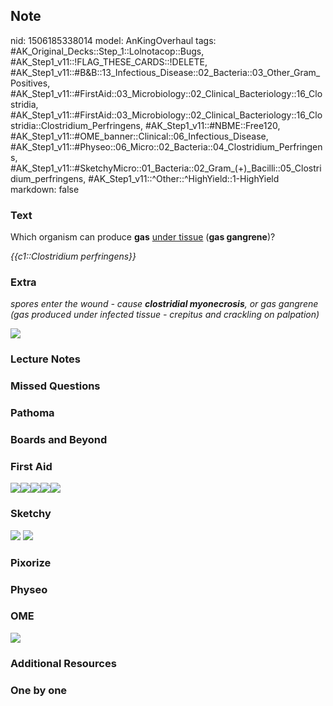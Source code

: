 ## Note
nid: 1506185338014
model: AnKingOverhaul
tags: #AK_Original_Decks::Step_1::Lolnotacop::Bugs, #AK_Step1_v11::!FLAG_THESE_CARDS::!DELETE, #AK_Step1_v11::#B&B::13_Infectious_Disease::02_Bacteria::03_Other_Gram_Positives, #AK_Step1_v11::#FirstAid::03_Microbiology::02_Clinical_Bacteriology::16_Clostridia, #AK_Step1_v11::#FirstAid::03_Microbiology::02_Clinical_Bacteriology::16_Clostridia::Clostridium_Perfringens, #AK_Step1_v11::#NBME::Free120, #AK_Step1_v11::#OME_banner::Clinical::06_Infectious_Disease, #AK_Step1_v11::#Physeo::06_Micro::02_Bacteria::04_Clostridium_Perfringens, #AK_Step1_v11::#SketchyMicro::01_Bacteria::02_Gram_(+)_Bacilli::05_Clostridium_perfringens, #AK_Step1_v11::^Other::^HighYield::1-HighYield
markdown: false

### Text
Which organism can produce <b>gas</b> <u>under tissue</u> (<b>gas
gangrene</b>)?
<div>
  <i>{{c1::Clostridium perfringens}}</i>
</div>

### Extra
<i>spores enter the wound - cause <b>clostridial myonecrosis</b>,
or gas gangrene (gas produced under infected tissue - crepitus and
crackling on palpation)</i>
<div>
  <i><img src="paste-23759759081950.jpg"></i>
</div>

### Lecture Notes


### Missed Questions


### Pathoma


### Boards and Beyond


### First Aid
<img src="paste-483733576613891.jpg"><img src=
"paste-510989439074307.jpg"><img src=
"paste-71549860184067.jpg"><img src=
"paste-35811437314051.jpg"><img src=
"paste-a12e90f4e9fcd0810b8c18862ce4057e3d753efc.jpg">

### Sketchy
<img src="paste-505079564075009.jpg"> <img src=
"paste-754e7b0e173fe19de276f8666935e81681978fdf.png">

### Pixorize


### Physeo


### OME
<div class="ome-widget">
  <a href=
  "https://onlinemeded.org/spa/infectious-disease?ref=anki"><img src="_OME_AnkiFlashcards_Topic_6.png"></a>
</div>

### Additional Resources


### One by one

